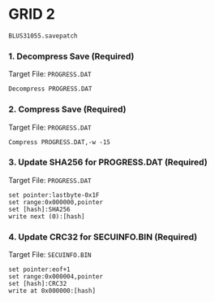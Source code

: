 #  GRID 2 

`BLUS31055.savepatch`

### 1. Decompress Save (Required)

Target File: `PROGRESS.DAT`

```
Decompress PROGRESS.DAT
```

### 2. Compress Save (Required)

Target File: `PROGRESS.DAT`

```
Compress PROGRESS.DAT,-w -15
```

### 3. Update SHA256 for PROGRESS.DAT (Required)

Target File: `PROGRESS.DAT`

```
set pointer:lastbyte-0x1F
set range:0x000000,pointer
set [hash]:SHA256
write next (0):[hash]
```

### 4. Update CRC32 for SECUINFO.BIN (Required)

Target File: `SECUINFO.BIN`

```
set pointer:eof+1
set range:0x000004,pointer
set [hash]:CRC32
write at 0x000000:[hash]
```

